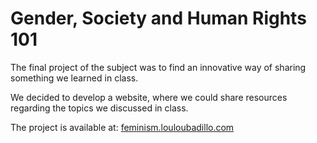 # Gender, Society and Human Rights 101

The final project of the subject was to find an innovative way of sharing something we learned in class. <br>

We decided to develop a website, where we could share resources regarding the topics we discussed in class. 

The project is available at: <a href="https://feminism.louloubadillo.com/" target="_blank"> feminism.louloubadillo.com</a>

